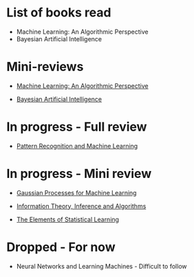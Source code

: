 # List of books read

+ Machine Learning: An Algorithmic Perspective
+ Bayesian Artificial Intelligence

# Mini-reviews

+ [Machine Learning: An Algorithmic Perspective](Book_Reviews/Mini/machine_learning_alg.md)
	
+ [Bayesian Artificial Intelligence](Book_Reviews/Mini/bayesian_ai.md)
    
# In progress - Full review

+ [Pattern Recognition and Machine Learning](Book_Reviews/In_Progress/pattern_recog.md)

# In progress - Mini review
+ [Gaussian Processes for Machine Learning](Book_Reviews/In_Progress/gp.md)

+ [Information Theory, Inference and Algorithms](Book_Reviews/In_Progress/informationtheory.md)
    
+ [The Elements of Statistical Learning](Book_Reviews/In_Progress/esl.md)
	
# Dropped - For now
+ Neural Networks and Learning Machines - Difficult to follow

	
	